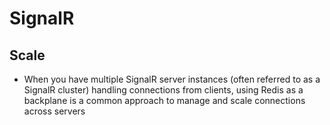 # SignalR

## Scale
- When you have multiple SignalR server instances (often referred to as a SignalR cluster) handling connections from clients, using Redis as a backplane is a common approach to manage and scale connections across servers
